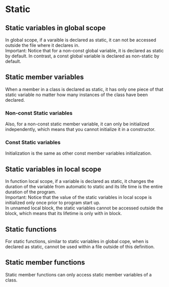 # Static
## Static variables in global scope
In global scope, if a varaible is declared as static, it can not be accessed outside the file where it declares in.   
Important: Notice that for a non-const global variable, it is declared as static by default. In contrast, a const global variable is declared as non-static by default.
## Static member variables
When a member in a class is declared as static, it has only one piece of that static variable no matter how many instances of the class have been declared.
### Non-const Static variables
Also, for a non-const static member variable, it can only be initialized independently, which means that you cannot initialize it in a constructor.
### Const Static variables
Initialization is the same as other const member variables initialization.
## Static variables in local scope
In function local scope, if a variable is declared as static, it changes the duration of the variable from automatic to static and its life time is the entire duration of the program.   
Important: Notice that the value of the static variables in local scope is initialized only once prior to program start up.  
In unnamed local block, the static variables cannot be accessed outside the block, which means that its lifetime is only with in block.  
## Static functions
For static functions, similar to static variables in global cope, when is declared as static, cannot be used within a file outside of this definition.
## Static member functions
Static member functions can only access static member variables of a class.